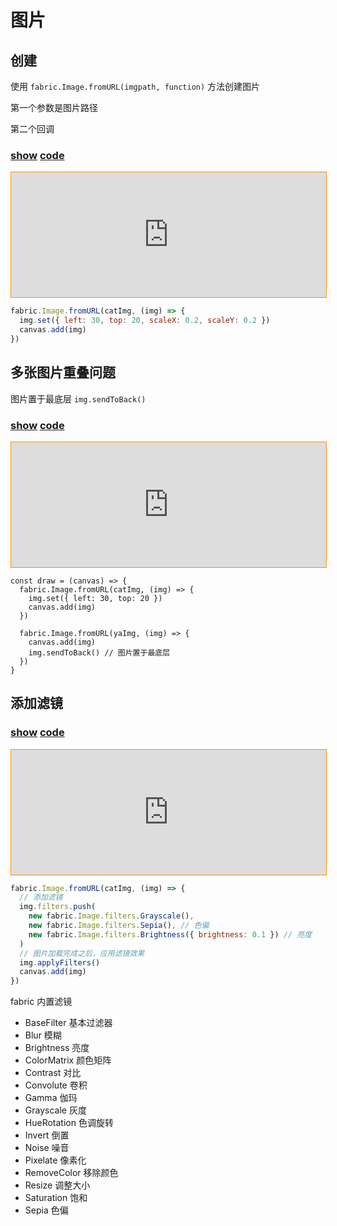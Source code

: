 # 图片

## 创建

使用 `fabric.Image.fromURL(imgpath, function)` 方法创建图片

第一个参数是图片路径

第二个回调

### [**show**](https://zhuanwan.github.io/web/fabric/图片/图片1)  [**code**](https://github.com/zhuanwan/web/blob/mater/src/pages/fabric/图片/图片1.jsx)
<iframe height=200 width='100%' style="border: 1px solid #ff9000" frameborder=1 allowfullscreen="true" src="https://zhuanwan.github.io/web/fabric/图片/图片1">  
 </iframe>

```js
fabric.Image.fromURL(catImg, (img) => {
  img.set({ left: 30, top: 20, scaleX: 0.2, scaleY: 0.2 })
  canvas.add(img)
})
```

## 多张图片重叠问题

图片置于最底层 `img.sendToBack()`

### [**show**](https://zhuanwan.github.io/web/fabric/图片/图片3)  [**code**](https://github.com/zhuanwan/web/blob/mater/src/pages/fabric/图片/图片3.jsx)
<iframe height=200 width='100%' style="border: 1px solid #ff9000" frameborder=1 allowfullscreen="true" src="https://zhuanwan.github.io/web/fabric/图片/图片3">  
 </iframe>

```ts{9}
const draw = (canvas) => {
  fabric.Image.fromURL(catImg, (img) => {
    img.set({ left: 30, top: 20 })
    canvas.add(img)
  })

  fabric.Image.fromURL(yaImg, (img) => {
    canvas.add(img)
    img.sendToBack() // 图片置于最底层
  })
}
```

## 添加滤镜

### [**show**](https://zhuanwan.github.io/web/fabric/图片/图片4)  [**code**](https://github.com/zhuanwan/web/blob/mater/src/pages/fabric/图片/图片4.jsx)
<iframe height=200 width='100%' style="border: 1px solid #ff9000" frameborder=1 allowfullscreen="true" src="https://zhuanwan.github.io/web/fabric/图片/图片4">  
 </iframe>

```js
fabric.Image.fromURL(catImg, (img) => {
  // 添加滤镜
  img.filters.push(
    new fabric.Image.filters.Grayscale(),
    new fabric.Image.filters.Sepia(), // 色偏
    new fabric.Image.filters.Brightness({ brightness: 0.1 }) // 亮度
  )
  // 图片加载完成之后，应用滤镜效果
  img.applyFilters()
  canvas.add(img)
})
```

fabric 内置滤镜

- BaseFilter 基本过滤器
- Blur 模糊
- Brightness 亮度
- ColorMatrix 颜色矩阵
- Contrast 对比
- Convolute 卷积
- Gamma 伽玛
- Grayscale 灰度
- HueRotation 色调旋转
- Invert 倒置
- Noise 噪音
- Pixelate 像素化
- RemoveColor 移除颜色
- Resize 调整大小
- Saturation 饱和
- Sepia 色偏
